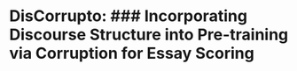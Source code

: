 # DisCorrupto: ### Incorporating Discourse Structure into Pre-training via Corruption for Essay Scoring
